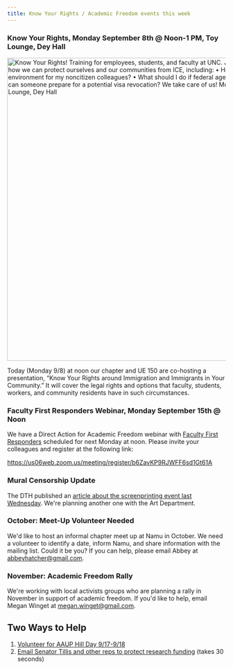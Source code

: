 ```yaml
---
title: Know Your Rights / Academic Freedom events this week
---
```


### Know Your Rights, Monday September 8th @ Noon-1 PM, Toy Lounge, Dey Hall

<img src="/assets/know-your-rights-2025-09-08.png" alt="Know Your Rights! Training for employees, students, and faculty at UNC. Join us for a discussion on how we can protect ourselves and our communities from ICE, including: • How can I create a safer environment for my noncitizen colleagues? • What should I do if federal agents come to campus? • How can someone prepare for a potential visa revocation? We take care of us! Monday Sep 8, 12:00pm @ Toy Lounge, Dey Hall" width="700"/>

Today (Monday 9/8) at noon our chapter and UE 150 are co-hosting a
presentation, “Know Your Rights around Immigration and Immigrants in
Your Community.” It will cover the legal rights and options that
faculty, students, workers, and community residents have in such
circumstances.

### Faculty First Responders Webinar, Monday September 15th @ Noon

We have a Direct Action for Academic Freedom webinar with [Faculty
First Responders](https://facultyfirstresponders.com/) scheduled for
next Monday at noon. Please invite your colleagues and register at the
following link:

<https://us06web.zoom.us/meeting/register/b6ZavKP9RJWFF6sd1Gt61A>

### Mural Censorship Update

The DTH published an [article about the screenprinting event last
Wednesday][1]. We're planning another one with the Art Department.

[1]:<https://www.dailytarheel.com/article/2025/09/university-hanes-palestine-mural-screenprinting-event>

### October: Meet-Up Volunteer Needed

We'd like to host an informal chapter meet up at Namu in October. We
need a volunteer to identify a date, inform Namu, and share
information with the mailing list. Could it be you? If you can help,
please email Abbey at abbeyhatcher@gmail.com.

### November: Academic Freedom Rally 

We're working with local activists groups who are planning a rally in
November in support of academic freedom. If you'd like to help, email
Megan Winget at megan.winget@gmail.com.

## Two Ways to Help

1. [Volunteer for AAUP Hill Day 9/17-9/18](https://docs.google.com/forms/d/e/1FAIpQLSes88ydWS5rHy3q4EY6urix5BAYu1ww5cwh3OylDLA3O2jKJQ/viewform)
2. [Email Senator Tillis and other reps to protect research
   funding](https://actionnetwork.org/letters/title-protect-research-funding)
   (takes 30 seconds)
